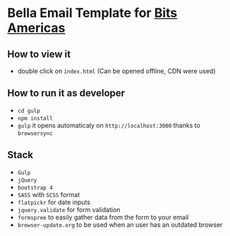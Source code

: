 # Bella Email Template for [Bits Americas](http://www.bitsamericas.com)

## How to view it

* double click on `index.html` (Can be opened offline, CDN were used)

## How to run it as developer

* `cd gulp`
* `npm install`
* `gulp` it opens automaticaly on `http://localhost:3000` thanks to `browsersync`


## Stack

* `Gulp`
* `jQuery`
* `bootstrap 4`
* `SASS` with `SCSS` format
* `flatpickr` for date inputs
* `jquery.validate` for form validation
* `formspree` to easily gather data from the form to your email
* `browser-update.org` to be used when an user has an outdated browser

